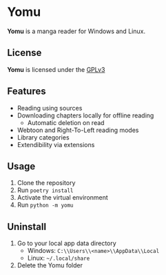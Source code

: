 # Yomu

**Yomu** is a manga reader for Windows and Linux.

## License

**Yomu** is licensed under the [GPLv3](https://www.gnu.org/licenses/gpl-3.0.html)

## Features

* Reading using sources
* Downloading chapters locally for offline reading
    * Automatic deletion on read
* Webtoon and Right-To-Left reading modes
* Library categories
* Extendibility via extensions

## Usage

1. Clone the repository
2. Run `poetry install`
3. Activate the virtual environment
4. Run `python -m yomu`

## Uninstall
1. Go to your local app data directory
    * Windows: `C:\\Users\\<name>\\AppData\\Local`
    * Linux: `~/.local/share`
2. Delete the Yomu folder